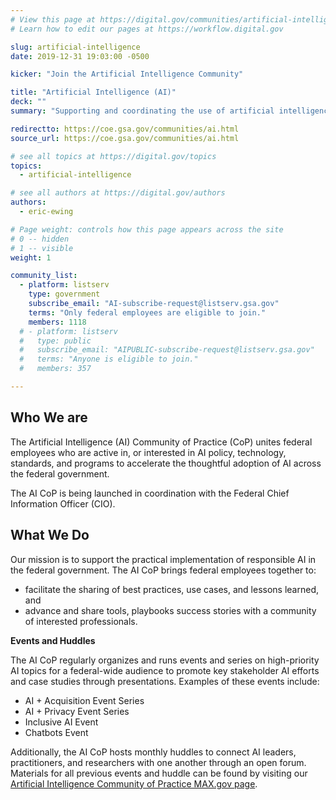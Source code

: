 ```yaml
---
# View this page at https://digital.gov/communities/artificial-intelligence
# Learn how to edit our pages at https://workflow.digital.gov

slug: artificial-intelligence
date: 2019-12-31 19:03:00 -0500

kicker: "Join the Artificial Intelligence Community"

title: "Artificial Intelligence (AI)"
deck: ""
summary: "Supporting and coordinating the use of artificial intelligence technologies in federal agencies."

redirectto: https://coe.gsa.gov/communities/ai.html
source_url: https://coe.gsa.gov/communities/ai.html

# see all topics at https://digital.gov/topics
topics:
  - artificial-intelligence

# see all authors at https://digital.gov/authors
authors:
  - eric-ewing

# Page weight: controls how this page appears across the site
# 0 -- hidden
# 1 -- visible
weight: 1

community_list:
  - platform: listserv
    type: government
    subscribe_email: "AI-subscribe-request@listserv.gsa.gov"
    terms: "Only federal employees are eligible to join."
    members: 1118
  # - platform: listserv
  #   type: public
  #   subscribe_email: "AIPUBLIC-subscribe-request@listserv.gsa.gov"
  #   terms: "Anyone is eligible to join."
  #   members: 357

---
```


## Who We are

The Artificial Intelligence (AI) Community of Practice (CoP) unites federal employees who are active in, or interested in AI policy, technology, standards, and programs to accelerate the thoughtful adoption of AI across the federal government.

The AI CoP is being launched in coordination with the Federal Chief Information Officer (CIO).

## What We Do

Our mission is to support the practical implementation of responsible AI in the federal government. The AI CoP brings federal employees together to:

- facilitate the sharing of best practices, use cases, and lessons learned, and
- advance and share tools, playbooks success stories with a community of interested professionals.

**Events and Huddles**

The AI CoP regularly organizes and runs events and series on high-priority AI topics for a federal-wide audience to promote key stakeholder AI efforts and case studies through presentations. Examples of these events include:

- AI + Acquisition Event Series
- AI + Privacy Event Series
- Inclusive AI Event
- Chatbots Event

Additionally, the AI CoP hosts monthly huddles to connect AI leaders, practitioners, and researchers with one another through an open forum. Materials for all previous events and huddle can be found by visiting our [Artificial Intelligence Community of Practice MAX.gov page](https://community.max.gov/pages/viewpage.action?pageId=2172176006).
